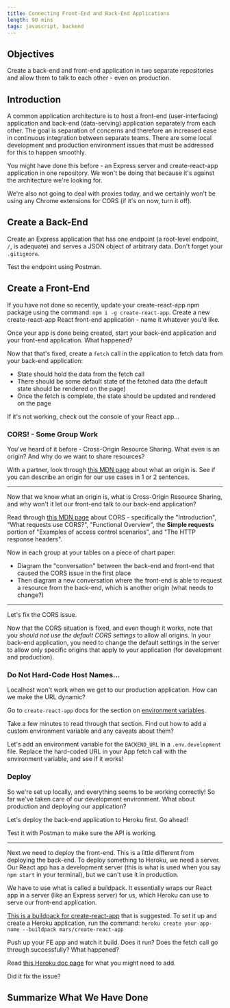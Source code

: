 ```yaml
---
title: Connecting Front-End and Back-End Applications
length: 90 mins
tags: javascript, backend
---
```


<!-- In introduction, say that learning this architecture will set themselves apart from other bootcamp graduates -->
<!-- Create backend to start out with instead of making it from scratch - have them walk through the app (connect the walkthrough to an interview question) -->
<!-- They were engaged with the CORS section - can they be divided in groups to find out what protocol, host, port is? Have them write it on the board while they are working - can utilize the back whiteboards as well (write down the questions on the boards)-->
<!-- Have them close computers for the diagramming portion - make sure they are taking notes! -->
<!-- Once they have drawn the diagrams and I have corrected what they have on the board, have them reassess their diagrams and force them to correct what they did - drives a deeper level of understanding -->
<!-- For the final summary piece, use ONLY notes that you took, summarize all the steps we took today -->

## Objectives

Create a back-end and front-end application in two separate repositories and allow them to talk to each other - even on production.

## Introduction

A common application architecture is to host a front-end (user-interfacing) application and back-end (data-serving) application separately from each other. The goal is separation of concerns and therefore an increased ease in continuous integration between separate teams. There are some local development and production environment issues that must be addressed for this to happen smoothly.

You might have done this before - an Express server and create-react-app application in one repository. We won't be doing that because it's against the architecture we're looking for.

We're also not going to deal with proxies today, and we certainly won't be using any Chrome extensions for CORS (if it's on now, turn it off).

## Create a Back-End

Create an Express application that has one endpoint (a root-level endpoint, `/`, is adequate) and serves a JSON object of arbitrary data. Don't forget your `.gitignore`.

Test the endpoint using Postman.

## Create a Front-End

If you have not done so recently, update your create-react-app npm package using the command: `npm i -g create-react-app`. Create a new create-react-app React front-end application - name it whatever you'd like.

Once your app is done being created, start your back-end application and your front-end application. What happened?

<!-- They should see that the FE and BE app are trying to run on the same port - change the BE development to be something like 3010 -->

Now that that's fixed, create a `fetch` call in the application to fetch data from your back-end application:

* State should hold the data from the fetch call
* There should be some default state of the fetched data (the default state should be rendered on the page)
* Once the fetch is complete, the state should be updated and rendered on the page

If it's not working, check out the console of your React app...

<!-- They should see a CORS error -->

### CORS! - Some Group Work

You've heard of it before - Cross-Origin Resource Sharing. What even is an origin? And why do we want to share resources?

With a partner, look through [this MDN page](https://developer.mozilla.org/en-US/docs/Web/Security/Same-origin_policy) about what an origin is. See if you can describe an origin for our use cases in 1 or 2 sentences.

---

Now that we know what an origin is, what is Cross-Origin Resource Sharing, and why won't it let our front-end talk to our back-end application?

Read through [this MDN page](https://developer.mozilla.org/en-US/docs/Web/HTTP/CORS) about CORS - specifically the "Introduction", "What requests use CORS?", "Functional Overview", the **Simple requests** portion of "Examples of access control scenarios", and "The HTTP response headers".

Now in each group at your tables on a piece of chart paper:

* Diagram the "conversation" between the back-end and front-end that caused the CORS issue in the first place
* Then diagram a new conversation where the front-end is able to request a resource from the back-end, which is another origin (what needs to change?)

---

Let's fix the CORS issue.

<!-- They need to add the "cors" express package and use the default app.use(cors()); in their server file -->

Now that the CORS situation is fixed, and even though it works, note that you _should not use the default CORS settings_ to allow all origins. In your back-end application, you need to change the default settings in the server to allow only specific origins that apply to your application (for development and production).

### Do Not Hard-Code Host Names...

Localhost won't work when we get to our production application. How can we make the URL dynamic?

Go to `create-react-app` docs for the section on [environment variables](https://github.com/facebook/create-react-app/blob/master/packages/react-scripts/template/README.md#adding-custom-environment-variables).

Take a few minutes to read through that section. Find out how to add a custom environment variable and any caveats about them?

<!-- Need to add them in some kind of .env file, in our case .env.development -->
<!-- Need to have prefix REACT_APP_ -->
<!-- NODE_ENV environment variable is available by default -->
<!-- The environment variables are embedded during the build time, not run time -->

Let's add an environment variable for the `BACKEND_URL` in a `.env.development` file. Replace the hard-coded URL in your App fetch call with the environment variable, and see if it works!

### Deploy

So we're set up locally, and everything seems to be working correctly! So far we've taken care of our development environment. What about production and deploying our application?

Let's deploy the back-end application to Heroku first. Go ahead!

Test it with Postman to make sure the API is working.

---

Next we need to deploy the front-end. This is a little different from deploying the back-end. To deploy something to Heroku, we need a server. Our React app has a development server (this is what is used when you say `npm start` in your terminal), but we can't use it in production.

We have to use what is called a buildpack. It essentially wraps our React app in a server (like an Express server) for us, which Heroku can use to serve our front-end application.

[This is a buildpack for create-react-app](https://github.com/mars/create-react-app-buildpack) that is suggested. To set it up and create a Heroku application, run the command: `heroku create your-app-name --buildpack mars/create-react-app`

Push up your FE app and watch it build. Does it run? Does the fetch call go through successfully? What happened?

<!-- The fetch call will not go through because the BACKEND_URL has not been set for production through Heroku -->

Read [this Heroku doc page](https://devcenter.heroku.com/articles/config-vars#using-the-heroku-dashboard) for what you might need to add.

Did it fix the issue?

## Summarize What We Have Done

<!--  -->
